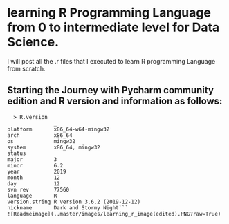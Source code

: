 # learning R Programming Language from 0 to intermediate level for Data Science.


I will post all the .r files that I executed to learn R programming Language from scratch.
## Starting the Journey with Pycharm community edition and R version and information as follows:
```
  > R.version
               _                           
platform       x86_64-w64-mingw32          
arch           x86_64                      
os             mingw32                     
system         x86_64, mingw32             
status                                     
major          3                           
minor          6.2                         
year           2019                        
month          12                          
day            12                          
svn rev        77560                       
language       R                           
version.string R version 3.6.2 (2019-12-12)
nickname       Dark and Stormy Night```
![Readmeimage](..master/images/learning_r_image(edited).PNG?raw=True)
